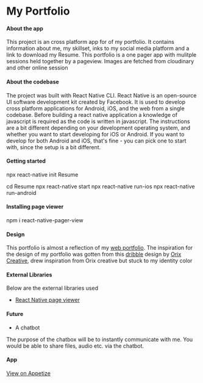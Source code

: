 # My Portfolio

#### About the app

This project is an cross platform app for of my portfolio. It contains information about me, my skillset, inks to my social media platform and a link to download my Resume.
This portfolio is a one pager app with mulitple sessions held together by a pageview.
Images are fetched from cloudinary and other online session

#### About the codebase

The project was built with React Native CLI. React Native is an open-source UI software development kit created by Facebook. It is used to develop cross platform applications for Android, iOS, and the web from a single codebase.
Before building a react native application a knowledge of javascript is required as the code is written in javascript.
The instructions are a bit different depending on your development operating system, and whether you want to start developing for iOS or Android. If you want to develop for both Android and iOS, that's fine - you can pick one to start with, since the setup is a bit different.

#### Getting started

npx react-native init Resume

cd Resume
npx react-native start
npx react-native run-ios
npx react-native run-android

#### Installing page viewer

npm i react-native-pager-view

#### Design

This portfolio is almost a reflection of my [web portfolio](https://ihuomafavour.netlify.app/).
The inspiration for the design of my portfolio was gotten from this [dribble](https://dribbble.com/shots/16889373-Designer-Portfolio-Website) design by [Orix Creative](https://dribbble.com/orixcreative), drew inspiration from Orix creative but stuck to my identity color

#### External Libraries

Below are the external libraries used

- [React Native page viewer](https://www.npmjs.com/package/react-native-pager-view)

#### Future

- A chatbot

The purpose of the chatbox will be to instantly communicate with me. You would be able to share files, audio etc. via the chatbot.

#### App

[View on Appetize]()
